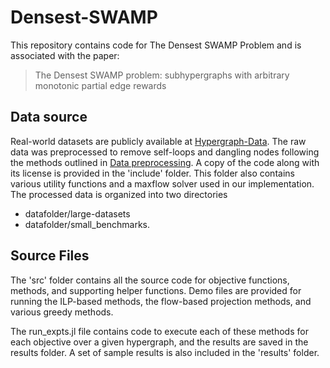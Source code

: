 # Densest-SWAMP
This repository contains code for The Densest SWAMP Problem and is associated with the paper: 
> The Densest SWAMP problem: subhypergraphs with arbitrary monotonic partial edge rewards


## Data source
Real-world datasets are publicly available at [Hypergraph-Data](https://www.cs.cornell.edu/~arb/data/).
The raw data was preprocessed to remove self-loops and dangling nodes following the methods outlined in [Data preprocessing](https://github.com/luotuoqingshan/local-DSHG).
A copy of the code along with its license is provided in the 'include' folder. This folder also contains various utility functions and a maxflow solver used in our implementation.
The processed data is organized  into two directories 
 - datafolder/large-datasets
 - datafolder/small_benchmarks.

## Source Files
The 'src' folder contains all the source code for objective functions, methods, and supporting helper functions.
Demo files are provided for running the ILP-based methods, the flow-based projection methods, and various greedy methods.

The run_expts.jl file contains code to execute each of these methods for each objective over a given hypergraph, and the results are saved in the results folder. A set of sample results is also included in the 'results' folder.

